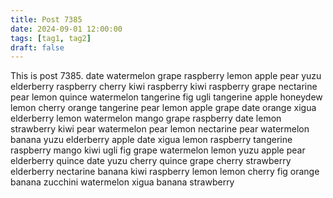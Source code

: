 ```yaml
---
title: Post 7385
date: 2024-09-01 12:00:00
tags: [tag1, tag2]
draft: false
---
```

This is post 7385.
date
watermelon
grape
raspberry
lemon
apple
pear
yuzu
elderberry
raspberry
cherry
kiwi
raspberry
kiwi
raspberry
grape
nectarine
pear
lemon
quince
watermelon
tangerine
fig
ugli
tangerine
apple
honeydew
lemon
cherry
orange
tangerine
pear
lemon
apple
grape
date
orange
xigua
elderberry
lemon
watermelon
mango
grape
raspberry
date
lemon
strawberry
kiwi
pear
watermelon
pear
lemon
nectarine
pear
watermelon
banana
yuzu
elderberry
apple
date
xigua
lemon
raspberry
tangerine
raspberry
mango
kiwi
ugli
fig
grape
watermelon
lemon
yuzu
apple
pear
elderberry
quince
date
yuzu
cherry
quince
grape
cherry
strawberry
elderberry
nectarine
banana
kiwi
raspberry
lemon
lemon
cherry
fig
orange
banana
zucchini
watermelon
xigua
banana
strawberry
